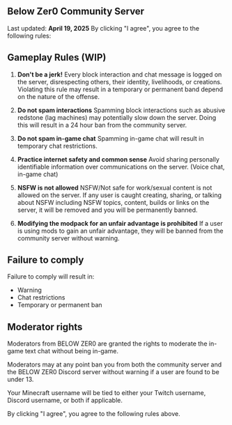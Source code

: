 
## Below Zer0 Community Server
Last updated: **April 19, 2025**
By clicking "I agree", you agree to the following rules:

## Gameplay Rules (WIP)
1. **Don't be a jerk!**
   Every block interaction and chat message is logged on the server, disrespecting others, their identity, livelihoods, or creations. Violating this rule may result in a temporary or permanent band depend on the nature of the offense. 
   
2. **Do not spam interactions**
	Spamming block interactions such as abusive redstone (lag machines) may potentially slow down the server. Doing this will result in a 24 hour ban from the community server.
	
3. **Do not spam in-game chat**
	Spamming in-game chat will result in temporary chat restrictions.

4. **Practice internet safety and common sense**
	Avoid sharing personally identifiable information over communications on the server. (Voice chat, in-game chat)

5. **NSFW is not allowed**
	NSFW/Not safe for work/sexual content is not allowed on the server. If any user is caught creating, sharing, or talking about NSFW including NSFW topics, content, builds or links on the server, it will be removed and you will be permanently banned.

6. **Modifying the modpack for an unfair advantage is prohibited**
If a user is using mods to gain an unfair advantage, they will be banned from the community server without warning.

	


## Failure to comply
Failure to comply will result in:

 - Warning
 - Chat restrictions
 - Temporary or permanent ban


## Moderator rights
Moderators from BELOW ZER0 are granted the rights to moderate the in-game text chat without being in-game.

Moderators may at any point ban you from both the community server and the BELOW ZER0 Discord server without warning if a user are found to be under 13.

Your Minecraft username will be tied to either your Twitch username, Discord username, or both if applicable. 


By clicking "I agree", you agree to the following rules above.

